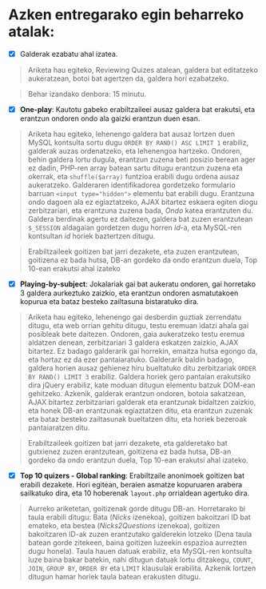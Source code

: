# Azken entregarako egin beharreko atalak:

- [x] Galderak ezabatu ahal izatea.

> Ariketa hau egiteko, Reviewing Quizes atalean,
galdera bat editatzeko aukeratzean, botoi bat agertzen da,
galdera hori ezabatzeko.

> Behar izandako denbora: 15 minutu.

- [x] **One-play**: Kautotu gabeko erabiltzaileei ausaz galdera
bat erakutsi, eta erantzun ondoren ondo ala gaizki erantzun
duen esan.

> Ariketa hau egiteko, lehenengo galdera bat ausaz lortzen duen MySQL
kontsulta  sortu dugu `ORDER BY RAND() ASC LIMIT 1` erabiliz,
galderak auzas ordenatzeko, eta lehenengoa hartzeko. Ondoren,
behin galdera lortu dugula, erantzun zuzena beti posizio berean ager
ez dadin, PHP-ren array batean sartu ditugu erantzun zuzena eta okerrak,
eta `shuffle($array)` funtzioa erabili dugu ordena ausaz aukeratzeko.
Galderaren identifikadorea gordetzeko formulario barruan
`<input type="hidden">` elementu bat erabili dugu. Erantzuna ondo dagoen
ala ez egiaztatzeko, AJAX bitartez eskaera egiten diogu zerbitzariari,
eta erantzuna zuzena bada, _Ondo_ katea erantzuten du. Galdera berdinak
agertu ez daitezen, galdera bat zuzen erantzutean `$_SESSION` aldagaian
gordetzen dugu horren _id_-a, eta MySQL-ren kontsultan _id_ horiek
baztertzen ditugu.

> Erabiltzaileek goitizen bat jarri dezakete, eta zuzen erantzutean,
goitizena ez bada hutsa, DB-an gordeko da ondo erantzun duela, Top 10-ean
erakutsi ahal izateko

- [x] **Playing-by-subject**: Jokalariak gai bat aukeratu ondoren,
gai horretako 3 galdera aurkeztuko zaizkio, eta erantzun
ondoren asmatutakoen kopurua eta bataz besteko zailtasuna
bistaratuko dira.

> Ariketa hau egiteko, lehenengo gai desberdin guztiak zerrendatu ditugu,
eta web orrian gehitu ditugu, testu eremuan idatzi ahala gai posibleak
bete daitezen. Ondoren, gaia aukeratzeko testu eremua aldatzen denean,
zerbitzariari 3 galdera eskatzen zaizkio, AJAX bitartez. Ez badago
galderarik gai horrekin, emaitza hutsa egongo da, eta hortaz ez da
ezer pantaiaratuko. Galderarik baldin badago, galdera horien ausaz gehienez
hiru bueltatuko ditu zerbitzariak `ORDER BY RAND() LIMIT 3` erabiliz.
Galdera horiek gero pantaian erakutsiko dira jQuery erabiliz, kate
moduan ditugun elementu batzuk DOM-ean gehitzeko. Azkenik, galderak
erantzun ondoren, botoia sakatzean, AJAX bitartez zerbitzariari galderak
eta erantzunak bidaltzen zaizkio, eta honek DB-an erantzunak egiaztatzen
ditu, eta erantzun zuzenak eta bataz besteko zailtasunak bueltatzen ditu,
eta horiek bezeroak pantaiaratzen ditu.

> Erabiltzaileek goitizen bat jarri dezakete, eta galderetako bat gutxienez
zuzen erantzutean, goitizena ez bada hutsa, DB-an gordeko da ondo
erantzun duela, Top 10-ean erakutsi ahal izateko.

- [x] **Top 10 quizers - Global ranking**: Erabiltzaile anonimoek
goitizen bat erabili dezakete. Hori egitean, beraien asmatze
kopuruaren arabera sailkatuko dira, eta 10 hoberenak `layout.php`
orrialdean agertuko dira.

> Aurreko ariketetan, goitizenak gorde ditugu DB-an. Horretarako bi taula
erabili ditugu: Bata (_Nicks_ izenekoa), goitizen bakoitzari ID bat emateko,
eta bestea (_Nicks2Questions_ izenekoa), goitizen bakoitzaren ID-ak zuzen
erantzutako galderekin lotzeko (Dena taula batean gorde zitekeen, baina
goitizen luzeekin espazioa aurrezten dugu honela). Taula hauen datuak
erabiliz, eta MySQL-ren kontsulta luze baina bakar batekin, nahi ditugun
datuak lortu ditzakegu, `COUNT`, `JOIN`, `GROUP BY`, `ORDER BY` eta `LIMIT`
klausulak erabilita. Azkenik lortzen ditugun hamar horiek taula batean
erakusten ditugu.